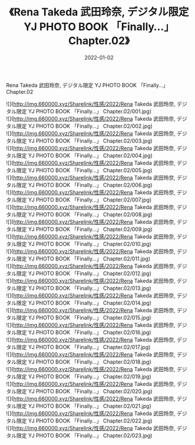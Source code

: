 ﻿---
layout: post
title:  《Rena Takeda 武田玲奈, デジタル限定 YJ PHOTO BOOK 「Finally…」 Chapter.02》
date:   2022-01-02
img: http://img.660000.xyz/Sharelink/性感/2022/Rena Takeda 武田玲奈, デジタル限定 YJ PHOTO BOOK 「Finally…」 Chapter.02/000.jpg
categories: [美女, 清纯, 唯美]
---

Rena Takeda 武田玲奈, デジタル限定 YJ PHOTO BOOK 「Finally…」 Chapter.02

  ![](http://img.660000.xyz/Sharelink/性感/2022/Rena Takeda 武田玲奈, デジタル限定 YJ PHOTO BOOK 「Finally…」 Chapter.02/001.jpg) <br> ![](http://img.660000.xyz/Sharelink/性感/2022/Rena Takeda 武田玲奈, デジタル限定 YJ PHOTO BOOK 「Finally…」 Chapter.02/002.jpg) <br> ![](http://img.660000.xyz/Sharelink/性感/2022/Rena Takeda 武田玲奈, デジタル限定 YJ PHOTO BOOK 「Finally…」 Chapter.02/003.jpg) <br> ![](http://img.660000.xyz/Sharelink/性感/2022/Rena Takeda 武田玲奈, デジタル限定 YJ PHOTO BOOK 「Finally…」 Chapter.02/004.jpg) <br> ![](http://img.660000.xyz/Sharelink/性感/2022/Rena Takeda 武田玲奈, デジタル限定 YJ PHOTO BOOK 「Finally…」 Chapter.02/005.jpg) <br> ![](http://img.660000.xyz/Sharelink/性感/2022/Rena Takeda 武田玲奈, デジタル限定 YJ PHOTO BOOK 「Finally…」 Chapter.02/006.jpg) <br> ![](http://img.660000.xyz/Sharelink/性感/2022/Rena Takeda 武田玲奈, デジタル限定 YJ PHOTO BOOK 「Finally…」 Chapter.02/007.jpg) <br> ![](http://img.660000.xyz/Sharelink/性感/2022/Rena Takeda 武田玲奈, デジタル限定 YJ PHOTO BOOK 「Finally…」 Chapter.02/008.jpg) <br> ![](http://img.660000.xyz/Sharelink/性感/2022/Rena Takeda 武田玲奈, デジタル限定 YJ PHOTO BOOK 「Finally…」 Chapter.02/009.jpg) <br> ![](http://img.660000.xyz/Sharelink/性感/2022/Rena Takeda 武田玲奈, デジタル限定 YJ PHOTO BOOK 「Finally…」 Chapter.02/010.jpg) <br> ![](http://img.660000.xyz/Sharelink/性感/2022/Rena Takeda 武田玲奈, デジタル限定 YJ PHOTO BOOK 「Finally…」 Chapter.02/011.jpg) <br> ![](http://img.660000.xyz/Sharelink/性感/2022/Rena Takeda 武田玲奈, デジタル限定 YJ PHOTO BOOK 「Finally…」 Chapter.02/012.jpg) <br> ![](http://img.660000.xyz/Sharelink/性感/2022/Rena Takeda 武田玲奈, デジタル限定 YJ PHOTO BOOK 「Finally…」 Chapter.02/013.jpg) <br> ![](http://img.660000.xyz/Sharelink/性感/2022/Rena Takeda 武田玲奈, デジタル限定 YJ PHOTO BOOK 「Finally…」 Chapter.02/014.jpg) <br> ![](http://img.660000.xyz/Sharelink/性感/2022/Rena Takeda 武田玲奈, デジタル限定 YJ PHOTO BOOK 「Finally…」 Chapter.02/015.jpg) <br> ![](http://img.660000.xyz/Sharelink/性感/2022/Rena Takeda 武田玲奈, デジタル限定 YJ PHOTO BOOK 「Finally…」 Chapter.02/016.jpg) <br> ![](http://img.660000.xyz/Sharelink/性感/2022/Rena Takeda 武田玲奈, デジタル限定 YJ PHOTO BOOK 「Finally…」 Chapter.02/017.jpg) <br> ![](http://img.660000.xyz/Sharelink/性感/2022/Rena Takeda 武田玲奈, デジタル限定 YJ PHOTO BOOK 「Finally…」 Chapter.02/018.jpg) <br> ![](http://img.660000.xyz/Sharelink/性感/2022/Rena Takeda 武田玲奈, デジタル限定 YJ PHOTO BOOK 「Finally…」 Chapter.02/019.jpg) <br> ![](http://img.660000.xyz/Sharelink/性感/2022/Rena Takeda 武田玲奈, デジタル限定 YJ PHOTO BOOK 「Finally…」 Chapter.02/020.jpg) <br> ![](http://img.660000.xyz/Sharelink/性感/2022/Rena Takeda 武田玲奈, デジタル限定 YJ PHOTO BOOK 「Finally…」 Chapter.02/021.jpg) <br> ![](http://img.660000.xyz/Sharelink/性感/2022/Rena Takeda 武田玲奈, デジタル限定 YJ PHOTO BOOK 「Finally…」 Chapter.02/022.jpg) <br> ![](http://img.660000.xyz/Sharelink/性感/2022/Rena Takeda 武田玲奈, デジタル限定 YJ PHOTO BOOK 「Finally…」 Chapter.02/023.jpg) <br>
